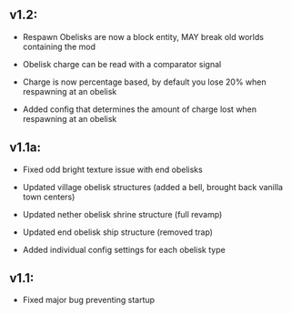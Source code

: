 ## v1.2:
- Respawn Obelisks are now a block entity, MAY break old worlds containing the mod
- Obelisk charge can be read with a comparator signal
- Charge is now percentage based, by default you lose 20% when respawning at an obelisk


- Added config that determines the amount of charge lost when respawning at an obelisk

## v1.1a:
- Fixed odd bright texture issue with end obelisks


- Updated village obelisk structures (added a bell, brought back vanilla town centers)
- Updated nether obelisk shrine structure (full revamp)
- Updated end obelisk ship structure (removed trap)


- Added individual config settings for each obelisk type

## v1.1:
- Fixed major bug preventing startup
